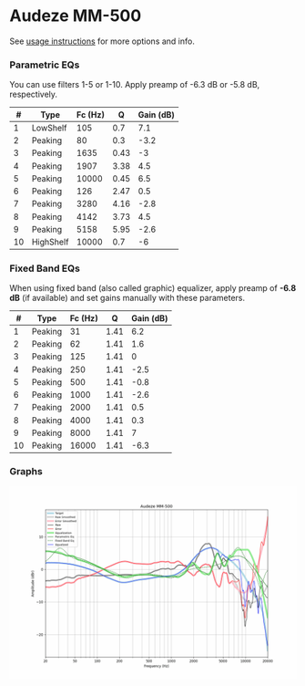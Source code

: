 # Audeze MM-500
See [usage instructions](https://github.com/jaakkopasanen/AutoEq#usage) for more options and info.

### Parametric EQs
You can use filters 1-5 or 1-10. Apply preamp of -6.3 dB or -5.8 dB, respectively.

|   # | Type      |   Fc (Hz) |    Q |   Gain (dB) |
|-----|-----------|-----------|------|-------------|
|   1 | LowShelf  |       105 | 0.7  |         7.1 |
|   2 | Peaking   |        80 | 0.3  |        -3.2 |
|   3 | Peaking   |      1635 | 0.43 |        -3   |
|   4 | Peaking   |      1907 | 3.38 |         4.5 |
|   5 | Peaking   |     10000 | 0.45 |         6.5 |
|   6 | Peaking   |       126 | 2.47 |         0.5 |
|   7 | Peaking   |      3280 | 4.16 |        -2.8 |
|   8 | Peaking   |      4142 | 3.73 |         4.5 |
|   9 | Peaking   |      5158 | 5.95 |        -2.6 |
|  10 | HighShelf |     10000 | 0.7  |        -6   |

### Fixed Band EQs
When using fixed band (also called graphic) equalizer, apply preamp of **-6.8 dB** (if available) and set gains manually with these parameters.

|   # | Type    |   Fc (Hz) |    Q |   Gain (dB) |
|-----|---------|-----------|------|-------------|
|   1 | Peaking |        31 | 1.41 |         6.2 |
|   2 | Peaking |        62 | 1.41 |         1.6 |
|   3 | Peaking |       125 | 1.41 |         0   |
|   4 | Peaking |       250 | 1.41 |        -2.5 |
|   5 | Peaking |       500 | 1.41 |        -0.8 |
|   6 | Peaking |      1000 | 1.41 |        -2.6 |
|   7 | Peaking |      2000 | 1.41 |         0.5 |
|   8 | Peaking |      4000 | 1.41 |         0.3 |
|   9 | Peaking |      8000 | 1.41 |         7   |
|  10 | Peaking |     16000 | 1.41 |        -6.3 |

### Graphs
![](./Audeze%20MM-500.png)
